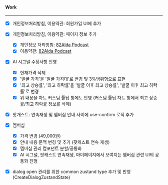 
#### Work
---
- [x] 개인정보처리방침, 이용약관: 회원가입 UI에 추가
- [x] 개인정보처리방침, 이용약관: 페이지 정보 추가 
	- [x] 개인정보 처리방침: [82Alda Podcast](https://podcast.82alda.co.kr/privacy-policy)
	- [x] 이용약관: [82Alda Podcast](https://podcast.82alda.co.kr/terms-of-service)

- [x] AI 시그널 수정사항 반영
	- [x] 현재가격 삭제
	- [x] '발굴 가격'을 '발굴 가격대'로 변경 및 3%범위형으로 표현
	- [x] '최고 상승률', '최고 하락률'을 '발굴 이후 최고 상승률', '발굴 이후 최고 하락률'로 변경
	- [x] 위 내용을 차트 커스텀 툴팁 창에도 반영 (커스텀 툴팁 차트 창에서 최고 상승률/최고 하락률 정보를 삭제)

- [x] 팟개스트: 연속재생 및 멤버십 안내 사이에 use-confirm 로직 추가
- [x] 멤버십
	- [x] 가격 변경 (49,000원)
	- [x] 안내 내용 문맥 변경 및 추가 (팟캐스트 연속 재생)
	- [x] 멤버십 관리 컴포넌트 분할/공통화
	- [x] AI 시그널, 팟캐스트 연속재생, 마이페이지에서 보여지는 멤버십 관련 UI의 공통화 진행

- [x] dialog open 관리를 위한 common zustand type 추가 및 반영 (CreateDialogZustandState)

